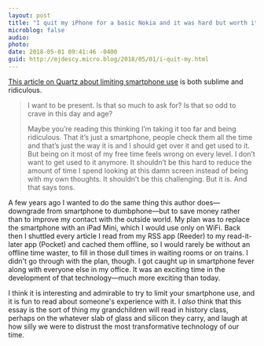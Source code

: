 ```yaml
---
layout: post
title: "I quit my iPhone for a basic Nokia and it was hard but worth it"
microblog: false
audio: 
photo: 
date: 2018-05-01 09:41:46 -0400
guid: http://mjdescy.micro.blog/2018/05/01/i-quit-my.html
---
```

[This article on Quartz about limiting smartphone use](https://qz.com/1264704/at-first-life-without-a-smartphone-was-terrifying-then-it-was-beautiful/) is both sublime and ridiculous. 

> I want to be present. Is that so much to ask for? Is that so odd to crave in this day and age?
> 
> Maybe you’re reading this thinking I’m taking it too far and being ridiculous. That it’s just a smartphone, people check them all the time and that’s just the way it is and I should get over it and get used to it. But being on it most of my free time feels wrong on every level. I don’t want to get used to it anymore. It shouldn’t be this hard to reduce the amount of time I spend looking at this damn screen instead of being with my own thoughts. It shouldn’t be this challenging. But it is. And that says tons.

A few years ago I wanted to do the same thing this author does—downgrade from smartphone to dumbphone—but to save money rather than to improve my contact with the outside world. My plan was to replace the smartphone with an iPad Mini, which I would use only on WiFi. Back then I shuttled every article I read from my RSS app (Reeder) to my read-it-later app (Pocket) and cached them offline, so I would rarely be without an offline time waster, to fill in those dull times in waiting rooms or on trains. I didn't go through with the plan, though. I got caught up in smartphone fever along with everyone else in my office. It was an exciting time in the development of that technology—much more exciting than today.

I think it is interesting and admirable to try to limit your smartphone use, and it is fun to read about someone's experience with it. I _also_ think that this essay is the sort of thing my grandchildren will read in history class, perhaps on the whatever slab of glass and silicon they carry, and laugh at how silly we were to distrust the most transformative technology of our time.

